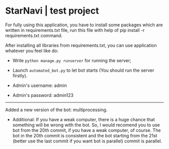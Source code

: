 # StarNavi | test project

For fully using this application, you have to install some packages which are written in requirements.txt file, run this file with help of pip install -r requirements.txt command.

After installing all libraries from requirements.txt, you can use application whatever you feel like do:
* Write `python manage.py runserver` for running the server;
* Launch `automated_bot.py` to let bot starts (You should run the server firstly).

* Admin's username: admin
* Admin's password: admin123

---

Added a new version of the bot: multiprocessing.

* Additional: If you have a weak computer, there is a huge chance that something will be wrong with the bot. So, I would recomend you to use bot from the 20th commit, if you have a weak computer, of course. The bot in the 20th commit is consistent and the bot starting from the 21st (better use the last commit if you want bot is parallel) commit is parallel.
